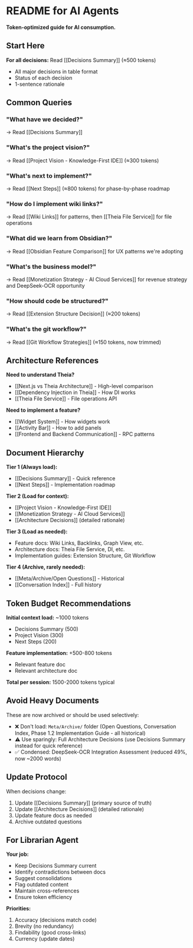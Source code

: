 # README for AI Agents

**Token-optimized guide for AI consumption.**

## Start Here

**For all decisions:** Read [[Decisions Summary]] (≈500 tokens)

- All major decisions in table format
- Status of each decision
- 1-sentence rationale

## Common Queries

### "What have we decided?"

→ Read [[Decisions Summary]]

### "What's the project vision?"

→ Read [[Project Vision - Knowledge-First IDE]] (≈300 tokens)

### "What's next to implement?"

→ Read [[Next Steps]] (≈800 tokens) for phase-by-phase roadmap

### "How do I implement wiki links?"

→ Read [[Wiki Links]] for patterns, then [[Theia File Service]] for file
operations

### "What did we learn from Obsidian?"

→ Read [[Obsidian Feature Comparison]] for UX patterns we're adopting

### "What's the business model?"

→ Read [[Monetization Strategy - AI Cloud Services]] for revenue strategy and
DeepSeek-OCR opportunity

### "How should code be structured?"

→ Read [[Extension Structure Decision]] (≈200 tokens)

### "What's the git workflow?"

→ Read [[Git Workflow Strategies]] (≈150 tokens, now trimmed)

## Architecture References

**Need to understand Theia?**

- [[Next.js vs Theia Architecture]] - High-level comparison
- [[Dependency Injection in Theia]] - How DI works
- [[Theia File Service]] - File operations API

**Need to implement a feature?**

- [[Widget System]] - How widgets work
- [[Activity Bar]] - How to add panels
- [[Frontend and Backend Communication]] - RPC patterns

## Document Hierarchy

**Tier 1 (Always load):**

- [[Decisions Summary]] - Quick reference
- [[Next Steps]] - Implementation roadmap

**Tier 2 (Load for context):**

- [[Project Vision - Knowledge-First IDE]]
- [[Monetization Strategy - AI Cloud Services]]
- [[Architecture Decisions]] (detailed rationale)

**Tier 3 (Load as needed):**

- Feature docs: Wiki Links, Backlinks, Graph View, etc.
- Architecture docs: Theia File Service, DI, etc.
- Implementation guides: Extension Structure, Git Workflow

**Tier 4 (Archive, rarely needed):**

- [[Meta/Archive/Open Questions]] - Historical
- [[Conversation Index]] - Full history

## Token Budget Recommendations

**Initial context load:** ~1000 tokens

- Decisions Summary (500)
- Project Vision (300)
- Next Steps (200)

**Feature implementation:** +500-800 tokens

- Relevant feature doc
- Relevant architecture doc

**Total per session:** 1500-2000 tokens typical

## Avoid Heavy Documents

These are now archived or should be used selectively:

- ❌ Don't load: `Meta/Archive/` folder (Open Questions, Conversation Index,
  Phase 1.2 Implementation Guide - all historical)
- ⚠️ Use sparingly: Full Architecture Decisions (use Decisions Summary instead
  for quick reference)
- ✅ Condensed: DeepSeek-OCR Integration Assessment (reduced 49%, now ~2000
  words)

## Update Protocol

When decisions change:

1. Update [[Decisions Summary]] (primary source of truth)
2. Update [[Architecture Decisions]] (detailed rationale)
3. Update feature docs as needed
4. Archive outdated questions

## For Librarian Agent

**Your job:**

- Keep Decisions Summary current
- Identify contradictions between docs
- Suggest consolidations
- Flag outdated content
- Maintain cross-references
- Ensure token efficiency

**Priorities:**

1. Accuracy (decisions match code)
2. Brevity (no redundancy)
3. Findability (good cross-links)
4. Currency (update dates)
